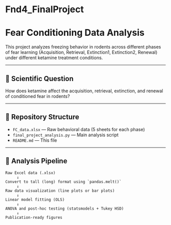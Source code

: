 # Fnd4_FinalProject
# Fear Conditioning Data Analysis

This project analyzes freezing behavior in rodents across different phases of fear learning (Acquisition, Retrieval, Extinction1, Extinction2, Renewal) under different ketamine treatment conditions.

---

## 🧪 Scientific Question

How does ketamine affect the acquisition, retrieval, extinction, and renewal of conditioned fear in rodents?

---

## 📁 Repository Structure

- `FC_data.xlsx` — Raw behavioral data (5 sheets for each phase)
- `final_project_analysis.py` — Main analysis script
- `README.md` — This file

---

## 🧠 Analysis Pipeline

```text
Raw Excel data (.xlsx)
     ↓
Convert to tall (long) format using `pandas.melt()`
     ↓
Raw data visualization (line plots or bar plots)
     ↓
Linear model fitting (OLS)
     ↓
ANOVA and post-hoc testing (statsmodels + Tukey HSD)
     ↓
Publication-ready figures
